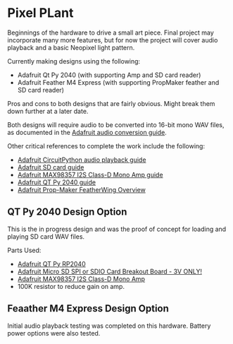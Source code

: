 # Pixel PLant
Beginnings of the hardware to drive a small art piece. Final project may incorporate many more features, but for now the project will cover audio playback and a basic Neopixel light pattern.

Currently making designs using the following:
 - Adafruit Qt Py 2040 (with supporting Amp and SD card reader)
 - Adafruit Feather M4 Express (with supporting PropMaker feather and SD card reader)

Pros and cons to both designs that are fairly obvious. Might break them down further at a later date.

Both designs will require audio to be converted into 16-bit mono WAV files, as documented in the [Adafruit audio conversion guide](https://learn.adafruit.com/microcontroller-compatible-audio-file-conversion).

Other critical references to complete the work include the following:
 - [Adafruit CircuitPython audio playback guide](https://learn.adafruit.com/circuitpython-essentials/circuitpython-audio-out)
 - [Adafruit SD card guide](https://learn.adafruit.com/adafruit-microsd-spi-sdio)
 - [Adafruit MAX98357 I2S Class-D Mono Amp guide](https://learn.adafruit.com/adafruit-max98357-i2s-class-d-mono-amp)
 - [Adafruit QT Py 2040 guide](https://learn.adafruit.com/adafruit-qt-py-2040)
 - [Adafruit Prop-Maker FeatherWing Overview](https://learn.adafruit.com/adafruit-prop-maker-featherwing/overview)

## QT Py 2040 Design Option
This is the in progress design and was the proof of concept for loading and playing SD card WAV files.

Parts Used:
 - [Adafruit QT Py RP2040](https://www.adafruit.com/product/4900)
 - [Adafruit Micro SD SPI or SDIO Card Breakout Board - 3V ONLY!](https://www.adafruit.com/product/4682)
 - [Adafruit MAX98357 I2S Class-D Mono Amp](https://www.adafruit.com/product/3006)
 - 100K resistor to reduce gain on amp.

## Feaather M4 Express Design Option
Initial audio playback testing was completed on this hardware. Battery power options were also tested.